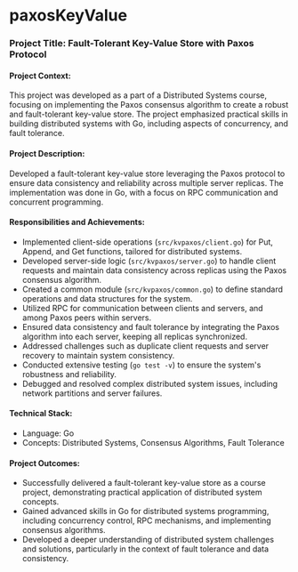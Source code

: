# paxosKeyValue

### Project Title: Fault-Tolerant Key-Value Store with Paxos Protocol

#### Project Context:
This project was developed as a part of a Distributed Systems course, focusing on implementing the Paxos consensus algorithm to create a robust and fault-tolerant key-value store. The project emphasized practical skills in building distributed systems with Go, including aspects of concurrency, and fault tolerance.

#### Project Description:
Developed a fault-tolerant key-value store leveraging the Paxos protocol to ensure data consistency and reliability across multiple server replicas. The implementation was done in Go, with a focus on RPC communication and concurrent programming.

#### Responsibilities and Achievements:
- Implemented client-side operations (`src/kvpaxos/client.go`) for Put, Append, and Get functions, tailored for distributed systems.
- Developed server-side logic (`src/kvpaxos/server.go`) to handle client requests and maintain data consistency across replicas using the Paxos consensus algorithm.
- Created a common module (`src/kvpaxos/common.go`) to define standard operations and data structures for the system.
- Utilized RPC for communication between clients and servers, and among Paxos peers within servers.
- Ensured data consistency and fault tolerance by integrating the Paxos algorithm into each server, keeping all replicas synchronized.
- Addressed challenges such as duplicate client requests and server recovery to maintain system consistency.
- Conducted extensive testing (`go test -v`) to ensure the system's robustness and reliability.
- Debugged and resolved complex distributed system issues, including network partitions and server failures.

#### Technical Stack:
- Language: Go
- Concepts: Distributed Systems, Consensus Algorithms, Fault Tolerance

#### Project Outcomes:
- Successfully delivered a fault-tolerant key-value store as a course project, demonstrating practical application of distributed system concepts.
- Gained advanced skills in Go for distributed systems programming, including concurrency control, RPC mechanisms, and implementing consensus algorithms.
- Developed a deeper understanding of distributed system challenges and solutions, particularly in the context of fault tolerance and data consistency.
